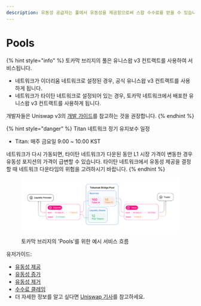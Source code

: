 ```yaml
---
description: 유동성 공급자는 풀에서 유동성을 제공함으로써 스왑 수수료를 받을 수 있습니다.
---
```


# Pools

{% hint style="info" %}
토카막 브리지의 풀은 유니스왑 v3 컨트랙트를 사용하여 서비스됩니다.&#x20;

* 네트워크가 이더리움 네트워크로 설정된 경우, 공식 유니스왑 v3 컨트랙트를 사용하게 됩니다.&#x20;
* 네트워크가 타이탄 네트워크로 설정되어 있는 경우, 토카막 네트워크에서 배포한 유니스왑 v3 컨트랙트를 사용하게 됩니다.

개발자들은 Uniswap v3의 [개발 가이드](https://docs.uniswap.org/contracts/v3/overview)를 참고하는 것을 권장합니다.
{% endhint %}

{% hint style="danger" %}
Titan 네트워크 정기 유지보수 일정

* Titan: 매주 금요일 9:00 \~ 10:00 KST

네트워크가 다시 가동되면, 타이탄 네트워크가 다운된 동안 L1 시장 가격이 변동한 경우 유동성 포지션의 가격이 급변할 수 있습니다. 타이탄 네트워크에서 유동성 제공을 결정할 때 네트워크 다운타임의 위험을 고려하시기 바랍니다.
{% endhint %}

<figure><img src="../../../.gitbook/assets/image (312).png" alt=""><figcaption><p>토카막 브리지의 'Pools'를 위한 예시 서비스 흐름</p></figcaption></figure>

유저가이드:

* [유동성 제공 ](provide-liquidity.md)
* [유동성 증가](increase-liquidity.md)
* [유동성 제거](remove-liquidity.md)
* [수수료 클레임](claim-swap-fee.md)
* 더 자세한 정보를 알고 싶다면 [Uniswap 기사](https://docs.uniswap.org/contracts/v2/concepts/core-concepts/pools)를 참고하세요.&#x20;
